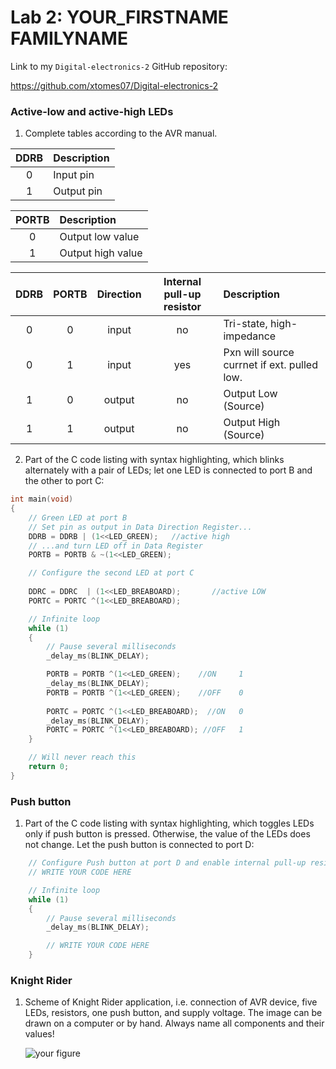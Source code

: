 # Lab 2: YOUR_FIRSTNAME FAMILYNAME

Link to my `Digital-electronics-2` GitHub repository:

   https://github.com/xtomes07/Digital-electronics-2


### Active-low and active-high LEDs

1. Complete tables according to the AVR manual.

| **DDRB** | **Description** |
| :-: | :-- |
| 0 | Input pin |
| 1 | Output pin |

| **PORTB** | **Description** |
| :-: | :-- |
| 0 | Output low value |
| 1 | Output high value |

| **DDRB** | **PORTB** | **Direction** | **Internal pull-up resistor** | **Description** |
| :-: | :-: | :-: | :-: | :-- |
| 0 | 0 | input | no | Tri-state, high-impedance |
| 0 | 1 | input | yes | Pxn will source currnet if ext. pulled low.|
| 1 | 0 | output | no | Output Low (Source) |
| 1 | 1 | output | no | Output High (Source) |

2. Part of the C code listing with syntax highlighting, which blinks alternately with a pair of LEDs; let one LED is connected to port B and the other to port C:

```c
int main(void)
{
    // Green LED at port B
    // Set pin as output in Data Direction Register...
    DDRB = DDRB | (1<<LED_GREEN);   //active high
    // ...and turn LED off in Data Register
    PORTB = PORTB & ~(1<<LED_GREEN);

    // Configure the second LED at port C
    
    DDRC = DDRC  | (1<<LED_BREABOARD);       //active LOW
    PORTC = PORTC ^(1<<LED_BREABOARD);     

    // Infinite loop
    while (1)
    {
        // Pause several milliseconds
        _delay_ms(BLINK_DELAY);

        PORTB = PORTB ^(1<<LED_GREEN);    //ON     1
        _delay_ms(BLINK_DELAY);
        PORTB = PORTB ^(1<<LED_GREEN);    //OFF    0
    
        PORTC = PORTC ^(1<<LED_BREABOARD);  //ON   0
        _delay_ms(BLINK_DELAY);
        PORTC = PORTC ^(1<<LED_BREABOARD); //OFF   1
    }

    // Will never reach this
    return 0;
}
```


### Push button

1. Part of the C code listing with syntax highlighting, which toggles LEDs only if push button is pressed. Otherwise, the value of the LEDs does not change. Let the push button is connected to port D:

```c
    // Configure Push button at port D and enable internal pull-up resistor
    // WRITE YOUR CODE HERE

    // Infinite loop
    while (1)
    {
        // Pause several milliseconds
        _delay_ms(BLINK_DELAY);

        // WRITE YOUR CODE HERE
    }
```


### Knight Rider

1. Scheme of Knight Rider application, i.e. connection of AVR device, five LEDs, resistors, one push button, and supply voltage. The image can be drawn on a computer or by hand. Always name all components and their values!

   ![your figure]()
